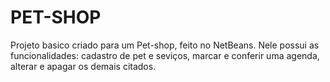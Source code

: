 # PET-SHOP
 Projeto basico criado para um Pet-shop, feito no NetBeans.
 Nele possui as funcionalidades: cadastro de pet e seviços, marcar e conferir uma agenda, alterar e apagar os demais citados.
